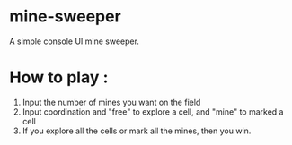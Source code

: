 # mine-sweeper
A simple console UI mine sweeper.
# How to play : 
1. Input the number of mines you want on the field
2. Input coordination and "free" to explore a cell, and "mine" to marked a cell
3. If you explore all the cells or mark all the mines, then you win.
